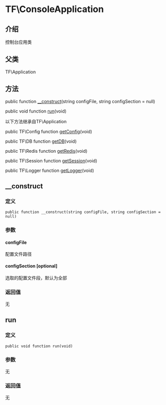 # TF\\ConsoleApplication

## 介绍
控制台应用类

## 父类
TF\\Application

## 方法

public function [\__construct](#__construct)(string configFile, string configSection = null)

public void function [run](#run)(void)

以下方法继承自TF\\Application

public TF\\Config function [getConfig](Application.md#getconfig)(void)

public TF\\DB function [getDB](Application.md#getdb)(void)

public TF\\Redis function [getRedis](Application.md#getredis)(void)

public TF\\Session function [getSession](Application.md#getsession)(void)

public TF\\Logger function [getLogger](Application.md#getlogger)(void)

## <span id="__construct">__construct</span>
### 定义
    public function __construct(string configFile, string configSection = null)
### 参数
#### configFile
配置文件路径
#### configSection [optional]
选取的配置文件段，默认为全部
### 返回值
无

## <span id="run">run</span>
### 定义
    public void function run(void)
### 参数
无
### 返回值
无
